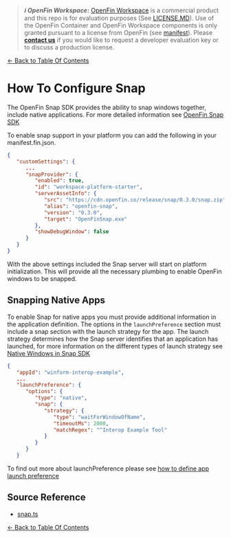 > **_:information_source: OpenFin Workspace:_** [OpenFin Workspace](https://www.openfin.co/workspace/) is a commercial product and this repo is for evaluation purposes (See [LICENSE.MD](../LICENSE.MD)). Use of the OpenFin Container and OpenFin Workspace components is only granted pursuant to a license from OpenFin (see [manifest](../public/manifest.fin.json)). Please [**contact us**](https://www.openfin.co/workspace/poc/) if you would like to request a developer evaluation key or to discuss a production license.

[<- Back to Table Of Contents](../README.md)

# How To Configure Snap

The OpenFin Snap SDK provides the ability to snap windows together, include native applications.
For more detailed information see [OpenFin Snap SDK](https://developers.openfin.co/of-docs/docs/snap)

To enable snap support in your platform you can add the following in your manifest.fin.json.

```json
{
   "customSettings": {
      ...
      "snapProvider": {
         "enabled": true,
         "id": "workspace-platform-starter",
         "serverAssetInfo": {
            "src": "https://cdn.openfin.co/release/snap/0.3.0/snap.zip",
            "alias": "openfin-snap",
            "version": "0.3.0",
            "target": "OpenFinSnap.exe"
         },
         "showDebugWindow": false
      }
   }
}
```

With the above settings included the Snap server will start on platform initialization. This will provide all the necessary plumbing to enable OpenFin windows to be snapped.

## Snapping Native Apps

To enable Snap for native apps you must provide additional information in the application definition. The options in the `launchPreference` section must include a snap section with the launch strategy for the app. The launch strategy determines how the Snap server identifies that an application has launched, for more information on the different types of launch strategy see [Native Windows in Snap SDK](https://developers.openfin.co/of-docs/docs/snap#native-windows-in-snap-sdk)

```json
{
   "appId": "winform-interop-example",
   ...
   "launchPreference": {
      "options": {
         "type": "native",
         "snap": {
            "strategy": {
               "type": "waitForWindowOfName",
               "timeoutMs": 2000,
               "matchRegex": "^Interop Example Tool"
            }
         }
      }
   }
```

To find out more about launchPreference please see [how to define app launch preference](./how-to-define-app-launch-preference.md)

## Source Reference

- [snap.ts](../client/src/framework/snap.ts)

[<- Back to Table Of Contents](../README.md)

